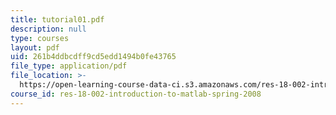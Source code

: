 ```yaml
---
title: tutorial01.pdf
description: null
type: courses
layout: pdf
uid: 261b4ddbcdff9cd5edd1494b0fe43765
file_type: application/pdf
file_location: >-
  https://open-learning-course-data-ci.s3.amazonaws.com/res-18-002-introduction-to-matlab-spring-2008/261b4ddbcdff9cd5edd1494b0fe43765_tutorial01.pdf
course_id: res-18-002-introduction-to-matlab-spring-2008
---
```

